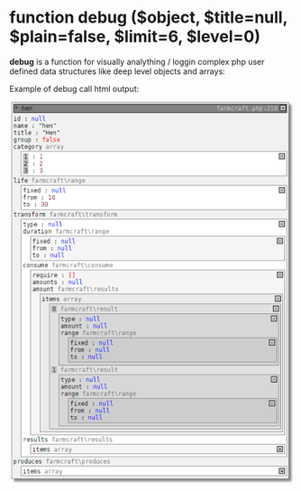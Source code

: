 function debug ($object, $title=null, $plain=false, $limit=6, $level=0)
================
**debug** is a function for visually analything / loggin complex php user defined data structures like deep level objects and arrays:

Example of debug call html output:

![](./php-debug.png)